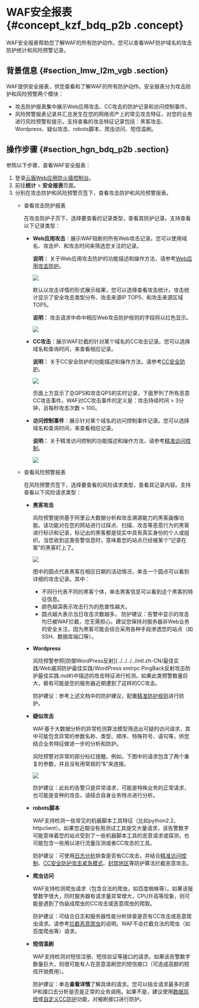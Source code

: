 # WAF安全报表 {#concept_kzf_bdq_p2b .concept}

WAF安全报表帮助您了解WAF的所有防护动作。您可以查看WAF防护域名的攻击防护统计和风险预警记录。

## 背景信息 {#section_lmw_l2m_vgb .section}

WAF提供安全报表，供您查看和了解WAF的所有防护动作。安全报表分为攻击防护和风险预警两个模块：

-   攻击防护报表集中展示Web应用攻击、CC攻击的防护记录和访问控制事件。
-   风险预警报表记录并汇总发生在您的网络资产上的常见攻击特征，对您的业务进行风险预警和提示。支持查看的攻击特征记录包括：黑客攻击、Wordpress、疑似攻击、robots脚本、爬虫访问、短信滥刷。

## 操作步骤 {#section_hgn_bdq_p2b .section}

参照以下步骤，查看WAF安全报表：

1.  登录[云盾Web应用防火墙控制台](https://yundun.console.aliyun.com/?p=waf)。
2.  前往**统计** \> **安全报表**页面。
3.  分别在攻击防护和风险预警页签下，查看攻击防护和风险预警报表。
    -   查看攻击防护报表

        在攻击防护子页下，选择要查看的记录类型，查看其防护记录。支持查看以下记录类型：

        -   **Web应用攻击**：展示WAF阻断的所有Web攻击记录。您可以使用域名、攻击IP、和攻击时间来筛选您关注的记录。

            **说明：** 关于Web应用攻击防护的功能描述和操作方法，请参考[Web应用攻击防护](intl.zh-CN/用户指南/防护配置/Web应用攻击防护.md#)。

            ![](http://static-aliyun-doc.oss-cn-hangzhou.aliyuncs.com/assets/img/15574/156475720838968_zh-CN.jpg)

            默认以攻击详情的形式展示结果，您可以选择查看攻击统计。攻击统计显示了安全攻击类型分布、攻击来源IP TOP5、和攻击来源区域 TOP5。

            **说明：** 攻击请求中命中相应Web攻击防护规则的字段将以红色显示。

            ![](http://static-aliyun-doc.oss-cn-hangzhou.aliyuncs.com/assets/img/15574/156475720838969_zh-CN.jpg)

        -   **CC攻击**：展示WAF拦截的针对某个域名的CC攻击记录。您可以选择域名和查询时间，来查看相应记录。

            **说明：** 关于CC安全防护的功能描述和操作方法，请参考[CC安全防护](intl.zh-CN/用户指南/防护配置/CC安全防护.md#)。

            ![](http://static-aliyun-doc.oss-cn-hangzhou.aliyuncs.com/assets/img/15574/156475720838970_zh-CN.jpg)

            页面上方显示了总QPS和攻击QPS的实时记录，下面罗列了所有恶意CC攻击事件。WAF对CC攻击事件的定义是：攻击持续时间 \> 3分钟，且每秒攻击次数 \> 100。

        -   **访问控制事件**：展示针对某个域名的访问控制事件记录。您可以选择域名和查询时间，来查看相应记录。

            **说明：** 关于精准访问控制的功能描述和操作方法，请参考[精准访问控制](intl.zh-CN/用户指南/防护配置/精准访问控制.md#)。

            ![](http://static-aliyun-doc.oss-cn-hangzhou.aliyuncs.com/assets/img/15574/156475720838971_zh-CN.jpg)

    -   查看风险预警报表

        在风险预警页签下，选择要查看的风险请求类型，查看其记录内容。支持查看以下风险请求类型：

        -   **黑客攻击** 

            风险预警提供基于阿里云大数据分析和攻击溯源能力的黑客画像功能。该功能对在您的网站进行过踩点、扫描、攻击等恶意行为的黑客进行标识和记录，标记出的黑客都是现实中具有真实身份的个人或组织。当您收到这类告警信息时，意味着您的站点已经被某个“记录在案”的黑客盯上了。

            ![](http://static-aliyun-doc.oss-cn-hangzhou.aliyuncs.com/assets/img/15574/15647572087802_zh-CN.png)

            图中的圆点代表黑客在相应日期的活动情况，单击一个圆点可以看到详细的攻击记录。其中：

            -   不同行代表不同的黑客个体，单击黑客信息可以看到这个黑客的特征信息。
            -   颜色越深表示攻击行为的危害性越大。
            -   圆点越大表示当日攻击次数越多。
            防护建议：告警中显示的攻击均已被WAF拦截，您无需担心。建议您保持对服务器非Web业务的安全关注，因为黑客可能会综合采用各种手段渗透您的站点（如SSH、数据库端口等）。

        -   **Wordpress** 

            风险预警参照[防御WordPress反射](../../../../intl.zh-CN/最佳实践/Web漏洞防护最佳实践/WordPress xmlrpc PingBack反射攻击防护最佳实践.md#)中描述的攻击特征进行检测。如果此类预警数量巨大，极有可能是您的服务器近期遭到了这样的CC攻击。

            防护建议：参考上述文档中的防护建议，配置[精准防护规则](intl.zh-CN/用户指南/防护配置/精准访问控制.md#)进行防护。

        -   **疑似攻击** 

            WAF基于大数据分析的异常检测算法模型筛选出可疑的访问请求，其中可能包含异常的参数名称、类型、顺序、特殊符号、语句等，供您结合业务特征做进一步的分析和防护。

            风险预警对异常的部分标红提醒。例如，下图中的请求包含了两个重复的参数，并且没有用常规的”&”来连接。

            ![](http://static-aliyun-doc.oss-cn-hangzhou.aliyuncs.com/assets/img/15574/15647572087803_zh-CN.png)

            防护建议：此处的告警只是异常请求，可能是特殊业务的正常请求，也可能是变种的攻击，请结合自身业务特点进行分析。

        -   **robots脚本** 

            WAF支持检测一些常见的机器脚本工具特征（比如python2.2、httpclient）。如果您近期没有用测试工具提交大量请求，该告警数字可能意味着您的站点受到了一些机器脚本工具的恶意请求或探测，也可能包含一些用以进行流量压测或者CC攻击的工具。

            防护建议：可使用[日志分析](intl.zh-CN/用户指南/防护统计/全量日志查询.md#)排查是否有CC攻击，并结合[精准访问控制](intl.zh-CN/用户指南/防护配置/精准访问控制.md#)、[CC安全防护攻击紧急模式](intl.zh-CN/用户指南/防护配置/CC安全防护.md#)、[封禁地区](intl.zh-CN/用户指南/防护配置/封禁地区.md#)等防护算法拦截恶意攻击。

        -   **爬虫访问** 

            WAF支持检测爬虫请求（包含合法的爬虫，如百度蜘蛛等）。如果该报警数字很大，同时服务器有请求量异常增大，CPU升高等现象，则可能是遇到了伪装成爬虫的CC攻击或恶意爬虫的爬取。

            防护建议：可结合日志和服务器性能分析排查是否有CC攻击或恶意爬虫请求。请参考[拦截恶意爬虫](../../../../intl.zh-CN/最佳实践/拦截恶意爬虫.md#)的说明。WAF不会拦截合法的爬虫（如百度爬虫等）请求。

        -   **短信滥刷** 

            WAF支持检测对短信注册、短信验证等接口的请求。如果该告警数字数量巨大，则很可能有人在恶意滥刷您的短信接口（可造成高额的短信开销费用）。

            防护建议：单击**查看详情**了解具体的请求。您可以结合请求最多的源IP和接口去分析是否是正常的业务调用。如果不是，建议使用[数据风控](intl.zh-CN/用户指南/防护配置/数据风控.md#)或[自定义CC防护](intl.zh-CN/用户指南/防护配置/自定义CC防护.md#)功能，对被刷接口进行防护。


